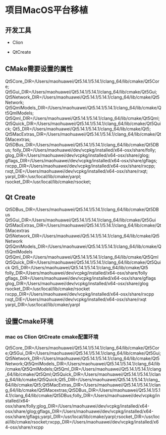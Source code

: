 ﻿# 项目MacOS平台移植

## 开发工具

- Clion

- QtCreate


## CMake需要设置的属性






Qt5Core_DIR=/Users/maohuawei/Qt5.14.1/5.14.1/clang_64/lib/cmake/Qt5Core;
Qt5Gui_DIR=/Users/maohuawei/Qt5.14.1/5.14.1/clang_64/lib/cmake/Qt5Gui;
Qt5Network_DIR=/Users/maohuawei/Qt5.14.1/5.14.1/clang_64/lib/cmake/Qt5Network;
Qt5QmlModels_DIR=/Users/maohuawei/Qt5.14.1/5.14.1/clang_64/lib/cmake/Qt5QmlModels;
Qt5Qml_DIR=/Users/maohuawei/Qt5.14.1/5.14.1/clang_64/lib/cmake/Qt5Qml;
Qt5Quick_DIR=/Users/maohuawei/Qt5.14.1/5.14.1/clang_64/lib/cmake/Qt5Quick;
Qt5_DIR=/Users/maohuawei/Qt5.14.1/5.14.1/clang_64/lib/cmake/Qt5;
Qt5MacExtras_DIR=/Users/maohuawei/Qt5.14.1/5.14.1/clang_64/lib/cmake/Qt5Macextras;
Qt5DBus_DIR=/Users/maohuawei/Qt5.14.1/5.14.1/clang_64/lib/cmake/Qt5DBus;
folly_DIR=/Users/maohuawei/dev/vcpkg/installed/x64-osx/share/folly;
glog_DIR=/Users/maohuawei/dev/vcpkg/installed/x64-osx/share/glog;
gflags_DIR=/Users/maohuawei/dev/vcpkg/installed/x64-osx/share/gflags;
rxcpp_DIR=/Users/maohuawei/dev/vcpkg/installed/x64-osx/share/rxcpp;
rxqt_DIE=/Users/maohuawei/dev/vcpkg/installed/x64-osx/share/rxqt;
yarpl_DIR=/usr/local/lib/cmake/yarpl;
rsocket_DIR=/usr/local/lib/cmake/rsocket;
   


## Qt Create 

Qt5DBus_DIR=/Users/maohuawei/Qt5.14.1/5.14.1/clang_64/lib/cmake/Qt5DBus
Qt5Gui_DIR=/Users/maohuawei/Qt5.14.1/5.14.1/clang_64/lib/cmake/Qt5Gui
Qt5MacExtras_DIR=/Users/maohuawei/Qt5.14.1/5.14.1/clang_64/lib/cmake/Qt5Macextras
Qt5Network_DIR=/Users/maohuawei/Qt5.14.1/5.14.1/clang_64/lib/cmake/Qt5Network
Qt5QmlModels_DIR=/Users/maohuawei/Qt5.14.1/5.14.1/clang_64/lib/cmake/Qt5QmlModels
Qt5Qml_DIR=/Users/maohuawei/Qt5.14.1/5.14.1/clang_64/lib/cmake/Qt5Qml
Qt5Quick_DIR=/Users/maohuawei/Qt5.14.1/5.14.1/clang_64/lib/cmake/Qt5Quick
Qt5_DIR=/Users/maohuawei/Qt5.14.1/5.14.1/clang_64/lib/cmake/Qt5
folly_DIR=/Users/maohuawei/dev/vcpkg/installed/x64-osx/share/folly
gflags_DIR=/Users/maohuawei/dev/vcpkg/installed/x64-osx/share/gflags
glog_DIR=/Users/maohuawei/dev/vcpkg/installed/x64-osx/share/glog
rsocket_DIR=/usr/local/lib/cmake/rsocket
rxcpp_DIR=/Users/maohuawei/dev/vcpkg/installed/x64-osx/share/rxcpp
rxqt_DIE=/Users/maohuawei/dev/vcpkg/installed/x64-osx/share/rxqt
yarpl_DIR=/usr/local/lib/cmake/yarpl




##  设置Cmake环境

### mac os Clion QtCreate cmake配置环境


Qt5Core_DIR=/Users/maohuawei/Qt5.14.1/5.14.1/clang_64/lib/cmake/Qt5Core;Qt5Gui_DIR=/Users/maohuawei/Qt5.14.1/5.14.1/clang_64/lib/cmake/Qt5Gui;Qt5Network_DIR=/Users/maohuawei/Qt5.14.1/5.14.1/clang_64/lib/cmake/Qt5Network;Qt5QmlModels_DIR=/Users/maohuawei/Qt5.14.1/5.14.1/clang_64/lib/cmake/Qt5QmlModels;Qt5Qml_DIR=/Users/maohuawei/Qt5.14.1/5.14.1/clang_64/lib/cmake/Qt5Qml;Qt5Quick_DIR=/Users/maohuawei/Qt5.14.1/5.14.1/clang_64/lib/cmake/Qt5Quick;Qt5_DIR=/Users/maohuawei/Qt5.14.1/5.14.1/clang_64/lib/cmake/Qt5;Qt5MacExtras_DIR=/Users/maohuawei/Qt5.14.1/5.14.1/clang_64/lib/cmake/Qt5Macextras;Qt5DBus_DIR=/Users/maohuawei/Qt5.14.1/5.14.1/clang_64/lib/cmake/Qt5DBus;folly_DIR=/Users/maohuawei/dev/vcpkg/installed/x64-osx/share/folly;glog_DIR=/Users/maohuawei/dev/vcpkg/installed/x64-osx/share/glog;gflags_DIR=/Users/maohuawei/dev/vcpkg/installed/x64-osx/share/gflags;yarpl_DIR=/usr/local/lib/cmake/yarpl;rsocket_DIR=/usr/local/lib/cmake/rsocket;rxcpp_DIR=/Users/maohuawei/dev/vcpkg/installed/x64-osx/share/rxcpp